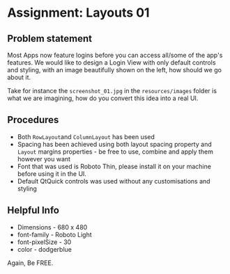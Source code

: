 # Assignment: Layouts 01



## Problem statement

Most Apps now feature logins before you can access all/some of the app's features.
We would like to design a Login View with only default controls and styling, with an image beautifully shown on the left, how should we go about it.

Take for instance the ```screenshot_01.jpg``` in the ```resources/images``` folder is what we are imagining, how do you convert this idea into a real UI.

## Procedures

* Both ```RowLayout```and ```ColumnLayout``` has been used
* Spacing has been achieved using both layout spacing property and ```Layout``` margins properties - be free to use, combine and apply them however you want
* Font that was used is Roboto Thin, please install it on your machine before using it in the UI.
* Default QtQuick controls was used without any customisations and styling

## Helpful Info
* Dimensions - 680 x 480
* font-family - Roboto Light
* font-pixelSize - 30
* color - dodgerblue



Again, Be FREE.